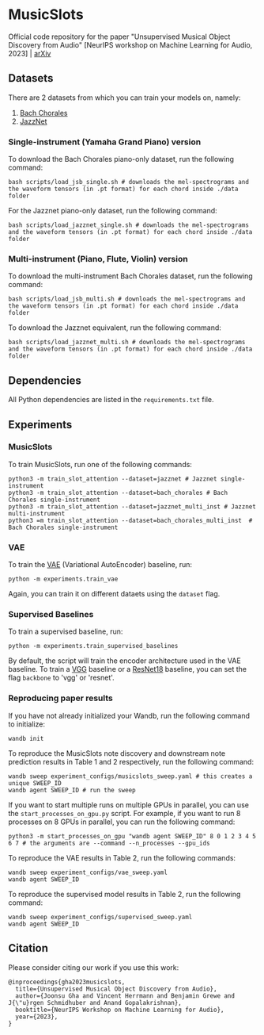 # MusicSlots

Official code repository for the paper "Unsupervised Musical Object Discovery from Audio" [NeurIPS workshop on Machine Learning for Audio, 2023] | [arXiv](https://arxiv.org/abs/2311.07534)

## Datasets

There are 2 datasets from which you can train your models on, namely: 

1. [Bach Chorales](https://github.com/czhuang/JSB-Chorales-dataset)
2. [JazzNet](https://github.com/tosiron/jazznet)

### Single-instrument (Yamaha Grand Piano) version

To download the Bach Chorales piano-only dataset, run the following command:

```
bash scripts/load_jsb_single.sh # downloads the mel-spectrograms and the waveform tensors (in .pt format) for each chord inside ./data folder
```

For the Jazznet piano-only dataset, run the following command:

```
bash scripts/load_jazznet_single.sh # downloads the mel-spectrograms and the waveform tensors (in .pt format) for each chord inside ./data folder
```

### Multi-instrument (Piano, Flute, Violin) version

To download the multi-instrument Bach Chorales dataset, run the following command:

```
bash scripts/load_jsb_multi.sh # downloads the mel-spectrograms and the waveform tensors (in .pt format) for each chord inside ./data folder
```

To download the Jazznet equivalent, run the following command:

```
bash scripts/load_jazznet_multi.sh # downloads the mel-spectrograms and the waveform tensors (in .pt format) for each chord inside ./data folder
```

## Dependencies 

All Python dependencies are listed in the `requirements.txt` file.

## Experiments

### MusicSlots

To train MusicSlots, run one of the following commands:

```
python3 -m train_slot_attention --dataset=jazznet # Jazznet single-instrument
python3 -m train_slot_attention --dataset=bach_chorales # Bach Chorales single-instrument
python3 -m train_slot_attention --dataset=jazznet_multi_inst # Jazznet multi-instrument
python3 =m train_slot_attention --dataset=bach_chorales_multi_inst  # Bach Chorales single-instrument
```

### VAE

To train the [VAE](https://arxiv.org/abs/1312.6114) (Variational AutoEncoder) baseline, run:

```
python -m experiments.train_vae 
```

Again, you can train it on different dataets using the `dataset` flag.

### Supervised Baselines

To train a supervised baseline, run:

```
python -m experiments.train_supervised_baselines
```

By default, the script will train the encoder architecture used in the VAE baseline. To train a [VGG](https://arxiv.org/abs/1409.1556) baseline or a [ResNet18](https://arxiv.org/abs/1512.03385) baseline, you can set the flag `backbone` to 'vgg' or 'resnet'. 

### Reproducing paper results

If you have not already initialized your Wandb, run the following command to initialize:

```
wandb init 
```

To reproduce the MusicSlots note discovery and downstream note prediction results in Table 1 and 2 respectively, run the following command:

```
wandb sweep experiment_configs/musicslots_sweep.yaml # this creates a unique SWEEP_ID
wandb agent SWEEP_ID # run the sweep
```

If you want to start multiple runs on multiple GPUs in parallel, you can use the `start_processes_on_gpu.py` script. For example, if you want to run 8 processes on 8 GPUs in parallel, you can run the following command:

```
python3 -m start_processes_on_gpu "wandb agent SWEEP_ID" 8 0 1 2 3 4 5 6 7 # the arguments are --command --n_processes --gpu_ids
```

To reproduce the VAE results in Table 2, run the following commands:

```
wandb sweep experiment_configs/vae_sweep.yaml
wandb agent SWEEP_ID 
```

To reproduce the supervised model results in Table 2, run the following command:

```
wandb sweep experiment_configs/supervised_sweep.yaml 
wandb agent SWEEP_ID 
```

## Citation

Please consider citing our work if you use this work:

```
@inproceedings{gha2023musicslots,
  title={Unsupervised Musical Object Discovery from Audio},
  author={Joonsu Gha and Vincent Herrmann and Benjamin Grewe and J{\"u}rgen Schmidhuber and Anand Gopalakrishnan},
  booktitle={NeurIPS Workshop on Machine Learning for Audio},
  year={2023},
}
```
